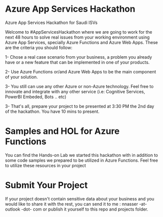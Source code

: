 # Azure App Services Hackathon

Azure App Services Hackathon for Saudi ISVs

Welcome to #AppServicesHackathon where we are going to work for the next 48 hours to solve real issues from your working environment using Azure App Services, specially Azure Functions and Azure Web Apps. These are the criteria you should follow:

1- Chose a real case scenario from your business,  a problem you already have or a new feature that can be implemented in one of your products.

2- Use Azure Functions or/and Azure Web Apps to be the main component of your solution.

3- You still can use any other Azure or non-Azure technology. Feel free to innovate and integrate with any other service (i.e: Cognitive Services, PowerBI Embeded, Bots .. etc)

3- That's all, prepare your project to be presented at 3:30 PM the 2nd day of the hackathon. You have 10 mins to present.


# Samples and HOL for Azure Functions

You can find the Hands-on Lab we started this hackathon with in addition to some code samples we prepared to be utilized in Azure Functions. Feel free to utilize these resources in your project 


# Submit Your Project

If your project doesn't contain sensitive data about your business and you would like to share it with the rest, you can send it to me : nnasser -at- outlook -dot- com or publish it yourself to this repo and projects folder.


